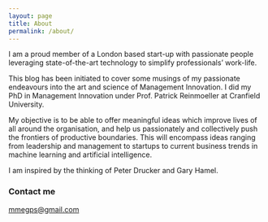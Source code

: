 ```yaml
---
layout: page
title: About
permalink: /about/
---
```


I am a proud member of a London based start-up with passionate people leveraging state-of-the-art technology to simplify professionals’ work-life.

This blog has been initiated to cover some musings of my passionate endeavours into the art and science of Management Innovation. I did my PhD in Management Innovation under Prof. Patrick Reinmoeller at Cranfield University.

My objective is to be able to offer meaningful ideas which improve lives of all around the organisation, and help us passionately and collectively push the frontiers of productive boundaries. This will encompass ideas ranging from leadership and management to startups to current business trends in machine learning and artificial intelligence.

I am inspired by the thinking of Peter Drucker and Gary Hamel.

### Contact me

[mmegps@gmail.com](mailto:mmegps@gmail.com)
